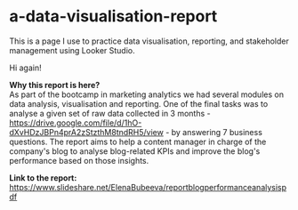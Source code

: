 # a-data-visualisation-report
This is a page I use to practice data visualisation, reporting, and stakeholder management using Looker Studio.

Hi again!

<b>Why this report is here?</b></br>
As part of the bootcamp in marketing analytics we had several modules on data analysis, visualisation and reporting. One of the final tasks was to analyse a given set of raw data collected in 3 months - https://drive.google.com/file/d/1hO-dXvHDzJBPn4prA2zStzthM8tndRH5/view - by answering 7 business questions. The report aims to help a content manager in charge of the company's blog to analyse blog-related KPIs and improve the blog's performance based on those insights.

<b>Link to the report:</b></br>
https://www.slideshare.net/ElenaBubeeva/reportblogperformanceanalysispdf

